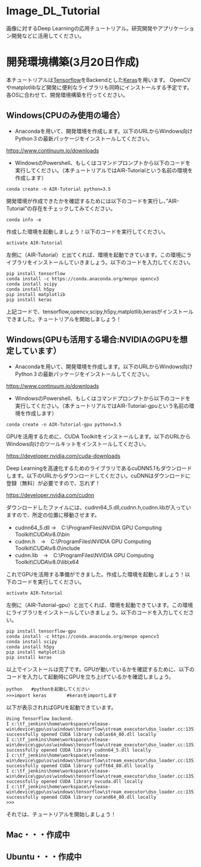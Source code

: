 # Image_DL_Tutorial
画像に対するDeep Learningの応用チュートリアル。研究開発やアプリケーション開発などに活用してください。
# 開発環境構築(3月20日作成)
本チュートリアルは[Tensorflow](https://www.tensorflow.org/)をBackendとした[Keras](https://keras.io/ja/)を用います。
OpenCVやmatplotlibなど開発に便利なライブラリも同時にインストールする予定です。各OSに合わせて、開発環境構築を行ってください。
## Windows(CPUのみ使用の場合）
* Anacondaを用いて、開発環境を作成します。以下のURLからWindows向けPython３の最新パッケージをインストールしてください。

https://www.continuum.io/downloads

* WindowsのPowershell、もしくはコマンドプロンプトから以下のコードを実行してください。（本チュートリアルではAIR-Tutorialという名前の環境を作成します）

```
conda create -n AIR-Tutorial python=3.5
```

開発環境が作成できたかを確認するためには以下のコードを実行し、”AIR-Tutorial”の存在をチェックしてみてください。

```
conda info -e
```

作成した環境を起動しましょう！以下のコードを実行してください。

```
activate AIR-Tutorial
```

左側に（AIR-Tutorial）と出てくれば、環境を起動できています。この環境にライブラリをインストールしていきましょう。以下のコードを入力してください。

```
pip install tensorflow
conda install -c https://conda.anaconda.org/menpo opencv3
conda install scipy
conda install h5py
pip install matplotlib
pip install keras 
```

上記コードで、tensorflow,opencv,scipy,h5py,matplotlib,kerasがインストールできました。チュートリアルを開始しましょう！


## Windows(GPUも活用する場合:NVIDIAのGPUを想定しています）

* Anacondaを用いて、開発環境を作成します。以下のURLからWindows向けPython３の最新パッケージをインストールしてください。

https://www.continuum.io/downloads

* WindowsのPowershell、もしくはコマンドプロンプトから以下のコードを実行してください。（本チュートリアルではAIR-Tutorial-gpuという名前の環境を作成します）

```
conda create -n AIR-Tutorial-gpu python=3.5
```

GPUを活用するために、CUDA Toolkitをインストールします。以下のURLからWindows向けのツールキットをインストールしてください。

https://developer.nvidia.com/cuda-downloads

Deep Learningを高速化するためのライブラリであるcuDNN5.1もダウンロードします。以下のURLからダウンロードしてください。cuDNNはダウンロードに登録（無料）が必要ですので、忘れず！

https://developer.nvidia.com/cudnn 


ダウンロードしたファイルには、cudnn64_5.dll,cudnn.h,cudnn.libが入っていますので、所定の位置に移動させます。

* cudnn64_5.dll →　C:\ProgramFiles\NVIDIA GPU Computing Toolkit\CUDA\v8.0\bin
* cudnn.h　→　C:\ProgramFiles\NVIDIA GPU Computing Toolkit\CUDA\v8.0\include
* cudnn.lib　→　C:\ProgramFiles\NVIDIA GPU Computing Toolkit\CUDA\v8.0\lib\x64

これでGPUを活用する準備ができました。作成した環境を起動しましょう！以下のコードを実行してください。

```
activate AIR-Tutorial
```

左側に（AIR-Tutorial-gpu）と出てくれば、環境を起動できています。この環境にライブラリをインストールしていきましょう。以下のコードを入力してください。

```
pip install tensorflow-gpu
conda install -c https://conda.anaconda.org/menpo opencv3
conda install scipy
conda install h5py
pip install matplotlib
pip install keras 
```
以上でインストールは完了です。GPUが動いているかを確認するために、以下のコードを入力して起動時にGPUを立ち上げているかを確認しましょう。

```
python　　#pythonを起動してください
>>>import keras 　　　　#kerasをimportします
```

以下が表示されればGPUを起動できています。

```
Using TensorFlow backend.
I c:\tf_jenkins\home\workspace\release-win\device\gpu\os\windows\tensorflow\stream_executor\dso_loader.cc:135] successfully opened CUDA library cublas64_80.dll locally
I c:\tf_jenkins\home\workspace\release-win\device\gpu\os\windows\tensorflow\stream_executor\dso_loader.cc:135] successfully opened CUDA library cudnn64_5.dll locally
I c:\tf_jenkins\home\workspace\release-win\device\gpu\os\windows\tensorflow\stream_executor\dso_loader.cc:135] successfully opened CUDA library cufft64_80.dll locally
I c:\tf_jenkins\home\workspace\release-win\device\gpu\os\windows\tensorflow\stream_executor\dso_loader.cc:135] successfully opened CUDA library nvcuda.dll locally
I c:\tf_jenkins\home\workspace\release-win\device\gpu\os\windows\tensorflow\stream_executor\dso_loader.cc:135] successfully opened CUDA library curand64_80.dll locally
>>>
```
それでは、チュートリアルを開始しましょう！


## Mac・・・作成中
## Ubuntu・・・作成中
